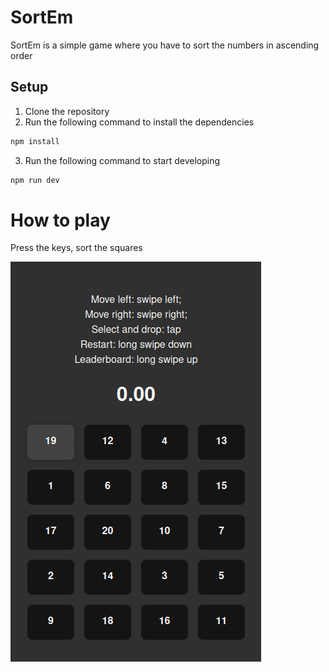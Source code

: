 # SortEm
SortEm is a simple game where you have to sort the numbers in ascending order

## Setup
1. Clone the repository
2. Run the following command to install the dependencies
```bash
npm install
```
3. Run the following command to start developing
```bash
npm run dev
```

# How to play
Press the keys, sort the squares

<img src="https://github.com/v4rgas/sortEm/blob/main/readme/sortEm.gif" />
